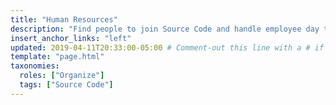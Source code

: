 ```yaml
---
title: "Human Resources"
description: "Find people to join Source Code and handle employee day too days."
insert_anchor_links: "left"
updated: 2019-04-11T20:33:00-05:00 # Comment-out this line with a # if content is unchanged
template: "page.html"
taxonomies:
  roles: ["Organize"]
  tags: ["Source Code"]
---
```


